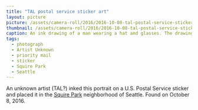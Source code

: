 ```yaml
---
title: "TAL postal service sticker art"
layout: picture
picture: /assets/camera-roll/2016/2016-10-08-tal-postal-service-sticker-art/20161008_000626904_iOS.jpg
thumbnail: /assets/camera-roll/2016/2016-10-08-tal-postal-service-sticker-art/20161008_000626904_iOS-thumbnail.jpg
caption: An ink drawing of a man wearing a hat and glasses. The drawing is on a U.S. Postal Service priority mail sticker attached to the back of a street sign. In the distance a woman is walking on the sidewalk.
tags:
  - photograph
  - Artist Unknown
  - priority mail
  - sticker
  - Squire Park
  - Seattle
---
```


An unknown artist (TAL?) inked this portrait on a U.S. Postal Service sticker and placed it in the [Squire Park](https://en.wikipedia.org/wiki/Squire_Park,_Seattle) neighborhood of Seattle. Found on October 8, 2016.